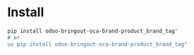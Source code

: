 # Install

```bash
pip install odoo-bringout-oca-brand-product_brand_tag"
# or
uv pip install odoo-bringout-oca-brand-product_brand_tag"
```
